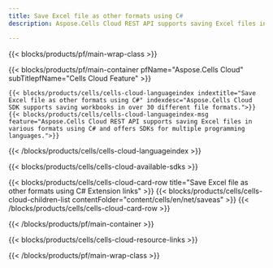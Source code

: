 ```yaml
---
title: Save Excel file as other formats using C#
description: Aspose.Cells Cloud REST API supports saving Excel files in various formats using C# and offers SDKs for multiple programming languages.

---
```

{{< blocks/products/pf/main-wrap-class >}}

{{< blocks/products/pf/main-container pfName="Aspose.Cells Cloud" subTitlepfName="Cells Cloud Feature" >}}

	{{< blocks/products/cells/cells-cloud-languageindex indextitle="Save Excel file as other formats using C#" indexdesc="Aspose.Cells Cloud SDK supports saving workbooks in over 30 different file formats.">}}
    {{< blocks/products/cells/cells-cloud-languageindex-msg feature="Aspose.Cells Cloud REST API supports saving Excel files in various formats using C# and offers SDKs for multiple programming languages.">}}
{{< /blocks/products/cells/cells-cloud-languageindex >}}


{{< blocks/products/cells/cells-cloud-available-sdks >}}


{{< blocks/products/cells/cells-cloud-card-row title="Save Excel file as other formats using C# Extension links" >}}
{{< blocks/products/cells/cells-cloud-children-list  contentFolder="content/cells/en/net/saveas" >}}
{{< /blocks/products/cells/cells-cloud-card-row >}}


{{< /blocks/products/pf/main-container >}}

{{< blocks/products/cells/cells-cloud-resource-links >}}

{{< /blocks/products/pf/main-wrap-class >}}
